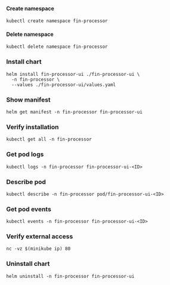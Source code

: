 #### Create namespace
```shell
kubectl create namespace fin-processor
```
#### Delete namespace
```shell
kubectl delete namespace fin-processor
```
### Install chart
```shell
helm install fin-processor-ui ./fin-processor-ui \
  -n fin-processor \
  --values ./fin-processor-ui/values.yaml
```
### Show manifest
```shell
helm get manifest -n fin-processor fin-processor-ui
```
### Verify installation
```shell
kubectl get all -n fin-processor
```
### Get pod logs
```shell
kubectl logs -n fin-processor fin-processor-ui-<ID>
```
### Describe pod
```shell
kubectl describe -n fin-processor pod/fin-processor-ui-<ID>
```
### Get pod events
```shell
kubectl events -n fin-processor fin-processor-ui-<ID>
```
### Verify external access
```shell
nc -vz $(minikube ip) 80
```
### Uninstall chart
```shell
helm uninstall -n fin-processor fin-processor-ui
```
